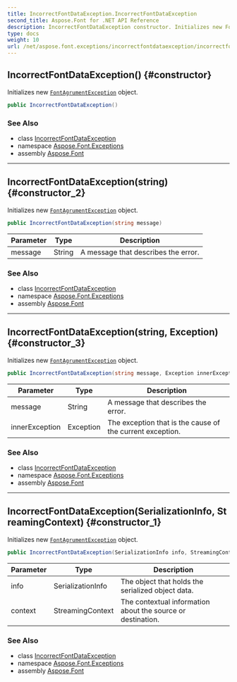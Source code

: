 ```yaml
---
title: IncorrectFontDataException.IncorrectFontDataException
second_title: Aspose.Font for .NET API Reference
description: IncorrectFontDataException constructor. Initializes new FontAgrumentException object
type: docs
weight: 10
url: /net/aspose.font.exceptions/incorrectfontdataexception/incorrectfontdataexception/
---
```

## IncorrectFontDataException() {#constructor}

Initializes new [`FontAgrumentException`](../../fontagrumentexception/) object.

```csharp
public IncorrectFontDataException()
```

### See Also

* class [IncorrectFontDataException](../)
* namespace [Aspose.Font.Exceptions](../../incorrectfontdataexception/)
* assembly [Aspose.Font](../../../)

---

## IncorrectFontDataException(string) {#constructor_2}

Initializes new [`FontAgrumentException`](../../fontagrumentexception/) object.

```csharp
public IncorrectFontDataException(string message)
```

| Parameter | Type | Description |
| --- | --- | --- |
| message | String | A message that describes the error. |

### See Also

* class [IncorrectFontDataException](../)
* namespace [Aspose.Font.Exceptions](../../incorrectfontdataexception/)
* assembly [Aspose.Font](../../../)

---

## IncorrectFontDataException(string, Exception) {#constructor_3}

Initializes new [`FontAgrumentException`](../../fontagrumentexception/) object.

```csharp
public IncorrectFontDataException(string message, Exception innerException)
```

| Parameter | Type | Description |
| --- | --- | --- |
| message | String | A message that describes the error. |
| innerException | Exception | The exception that is the cause of the current exception. |

### See Also

* class [IncorrectFontDataException](../)
* namespace [Aspose.Font.Exceptions](../../incorrectfontdataexception/)
* assembly [Aspose.Font](../../../)

---

## IncorrectFontDataException(SerializationInfo, StreamingContext) {#constructor_1}

Initializes new [`FontAgrumentException`](../../fontagrumentexception/) object.

```csharp
public IncorrectFontDataException(SerializationInfo info, StreamingContext context)
```

| Parameter | Type | Description |
| --- | --- | --- |
| info | SerializationInfo | The object that holds the serialized object data. |
| context | StreamingContext | The contextual information about the source or destination. |

### See Also

* class [IncorrectFontDataException](../)
* namespace [Aspose.Font.Exceptions](../../incorrectfontdataexception/)
* assembly [Aspose.Font](../../../)


